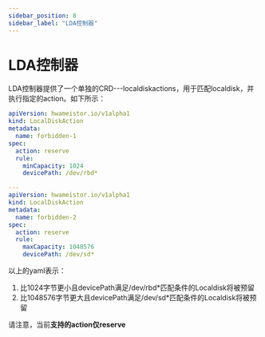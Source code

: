 ```yaml
---
sidebar_position: 8
sidebar_label: "LDA控制器"
---
```


# LDA控制器

LDA控制器提供了一个单独的CRD---localdiskactions，用于匹配localdisk，并执行指定的action。如下所示：

```yaml
apiVersion: hwameistor.io/v1alpha1
kind: LocalDiskAction
metadata:
  name: forbidden-1
spec:
  action: reserve
  rule:
    minCapacity: 1024
    devicePath: /dev/rbd*

---
apiVersion: hwameistor.io/v1alpha1
kind: LocalDiskAction
metadata:
  name: forbidden-2
spec:
  action: reserve
  rule:
    maxCapacity: 1048576
    devicePath: /dev/sd*
```

以上的yaml表示：
1. 比1024字节更小且devicePath满足/dev/rbd\*匹配条件的Localdisk将被预留
2. 比1048576字节更大且devicePath满足/dev/sd\*匹配条件的Localdisk将被预留

请注意，当前**支持的action仅reserve**
